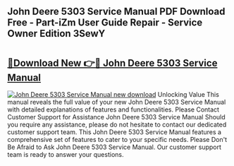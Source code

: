## John Deere 5303 Service Manual PDF Download Free - Part-iZm User Guide Repair - Service Owner Edition 3SewY

# <h2><a href="http://bc90878.oget.top/?id=John+Deere+5303+Service+Manual">🔗Download New 👉🔴 John Deere 5303 Service Manual</a></h2>

[![John Deere 5303 Service Manual new download](https://i.imgur.com/5g1atiW.png)](http://bc90878.oget.top/?id=John+Deere+5303+Service+Manual)
Unlocking Value This manual reveals the full value of your new John Deere 5303 Service Manual with detailed explanations of features and functionalities. Please Contact Customer Support for Assistance John Deere 5303 Service Manual Should you require any assistance, please do not hesitate to contact our dedicated customer support team. This John Deere 5303 Service Manual features a comprehensive set of features to cater to your specific needs. Please Don't Be Afraid to Ask John Deere 5303 Service Manual. Our customer support team is ready to answer your questions.
